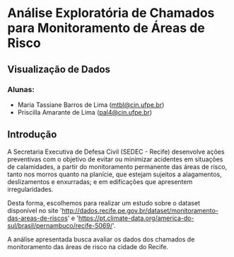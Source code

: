 # Análise Exploratória de Chamados para Monitoramento de Áreas de Risco
## Visualização de Dados
### Alunas:

- Maria Tassiane Barros de Lima (mtbl@cin.ufpe.br)
- Priscilla Amarante de Lima (pal4@cin.ufpe.br)

## Introdução
A Secretaria Executiva de Defesa Civil (SEDEC - Recife) desenvolve ações preventivas com o objetivo de evitar ou minimizar acidentes em situações de calamidades, a partir do monitoramento permanente das áreas de risco, tanto nos morros quanto na planície, que estejam sujeitos a alagamentos, deslizamentos e enxurradas; e em edificações que apresentem irregularidades.

Desta forma, escolhemos para realizar um estudo sobre o dataset disponível no site 'http://dados.recife.pe.gov.br/dataset/monitoramento-das-areas-de-riscos' e 'https://pt.climate-data.org/america-do-sul/brasil/pernambuco/recife-5069/'.

A análise apresentada busca avaliar os dados dos chamados de monitoramento das áreas de risco na cidade do Recife.

